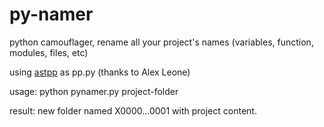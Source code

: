 # py-namer
python camouflager, rename all your project's names (variables, function, modules, files, etc)

using [astpp](http://alexleone.blogspot.co.uk/2010/01/python-ast-pretty-printer.html) as pp.py (thanks to Alex Leone)


usage: python pynamer.py project-folder

result: new folder named X0000...0001 with project content.



